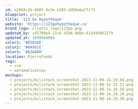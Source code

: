 ```yaml
---
id: a2858c2b-090f-4c3e-b285-2d58eba77c73
blueprint: project
title: '123 Go Hypothèque'
website: 'https://123gohypotheque.ca'
brand_logo: clients_logo/123go.png
updated_by: cd3700e4-11c6-42b6-8dbb-6134449b1279
updated_at: 1699564904
color1: '#E5D3AE'
color2: '#8495CE'
color3: '#62A4D0'
location: Pierrefonds
tags:
  - crm
  - automatisation
mockups:
  - projects/milistack_screenshot-2023-11-09-14.19.04.png
  - projects/milistack_screenshot-2023-11-09-14.31.21.png
  - projects/milistack_screenshot-2023-11-09-14.26.58.png
  - projects/milistack_screenshot-2023-11-09-14.28.28.png
  - projects/milistack_screenshot-2023-11-09-14.29.30.png
---
```

